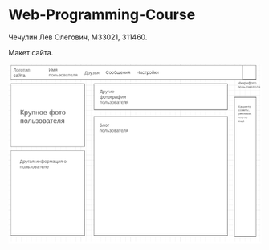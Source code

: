 # Web-Programming-Course

Чечулин Лев Олегович, М33021, 311460.

Макет сайта.

![avatar](./template.bmp)
